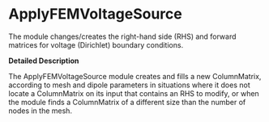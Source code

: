 # ApplyFEMVoltageSource

The module changes/creates the right-hand side (RHS) and forward matrices for voltage (Dirichlet) boundary conditions.  

**Detailed Description**

The ApplyFEMVoltageSource module creates and fills a new ColumnMatrix, according to mesh and dipole parameters in situations where it does not locate a ColumnMatrix on its input that contains an RHS to modify, or when the module finds a ColumnMatrix of a different size than the number of nodes in the mesh.

<!-- TODO: Information out-of-date -->
<!-- We assume the mesh to be a TetVolField(int) type, containing indices to the conductivity tensor lookup table.
The documentation for the MODULE REFERENCE module provides further information about this mesh. -->

